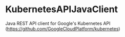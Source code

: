 KubernetesAPIJavaClient
=======================

Java REST API client for Google's Kubernetes API (https://github.com/GoogleCloudPlatform/kubernetes)
